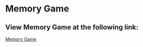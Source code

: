 # Memory Game

## View Memory Game at the following link:

[Memory Game](https://mianraheel85.github.io/memory-game/)

